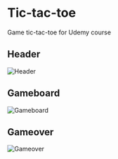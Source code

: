 # Tic-tac-toe
Game tic-tac-toe for Udemy course

## Header
![Header](public/headerImage.png)

## Gameboard
![Gameboard](public/gameBoardImage.png)

## Gameover
![Gameover](public/gameOverImage.png)
